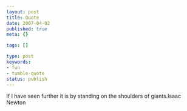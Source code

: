 ```yaml
---
layout: post
title: Quote
date: 2007-04-02
published: true
meta: {}

tags: []

type: post
keywords:
- fun
- tumble-quote
status: publish
---
```

<!-- blockquote  -->If I have seen further it is by standing on the shoulders of giants.<!-- endblockquote  -->Isaac Newton
